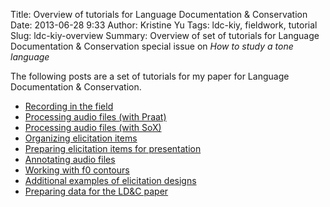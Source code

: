 Title: Overview of tutorials for Language Documentation & Conservation
Date: 2013-06-28 9:33
Author: Kristine Yu
Tags: ldc-kiy, fieldwork, tutorial 
Slug: ldc-kiy-overview
Summary: Overview of set of tutorials for Language Documentation & Conservation special issue on *How to study a tone language*

The following posts are a set of tutorials for my paper for Language
Documentation & Conservation.

+ [Recording in the field](../recording-in-the-field/)
+ [Processing audio files (with Praat)](../processing-audio-files-praat/)
+ [Processing audio files (with SoX)](../processing-audio-files-sox/)
+ [Organizing elicitation items](../organizing-elicitation-items/)
+ [Preparing elicitation items for presentation](../preparing-elicitation-items-for-presentation/)
+ [Annotating audio files](../annotating-audio-files/)
+ [Working with f0 contours](../../10/working-with-f0-contours/)
+ [Additional examples of elicitation designs](../../10/additional-examples-of-elicitation-designs/)
+ [Preparing data for the LD&C paper](../../10/preparing-data-for-ldc-paper/)

